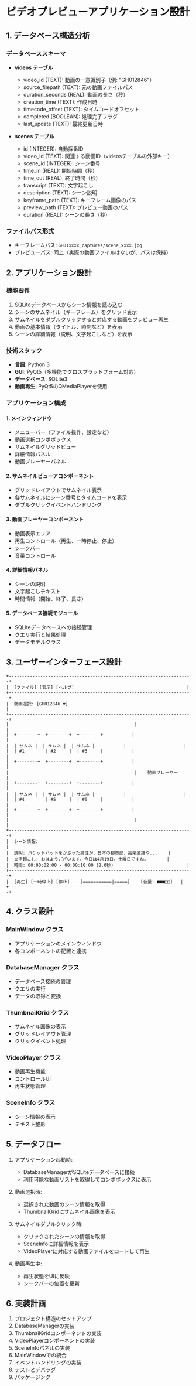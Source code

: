 # ビデオプレビューアプリケーション設計

## 1. データベース構造分析

### データベーススキーマ
- **videos テーブル**
  - video_id (TEXT): 動画の一意識別子（例: "GH012846"）
  - source_filepath (TEXT): 元の動画ファイルパス
  - duration_seconds (REAL): 動画の長さ（秒）
  - creation_time (TEXT): 作成日時
  - timecode_offset (TEXT): タイムコードオフセット
  - completed (BOOLEAN): 処理完了フラグ
  - last_update (TEXT): 最終更新日時

- **scenes テーブル**
  - id (INTEGER): 自動採番ID
  - video_id (TEXT): 関連する動画ID（videosテーブルの外部キー）
  - scene_id (INTEGER): シーン番号
  - time_in (REAL): 開始時間（秒）
  - time_out (REAL): 終了時間（秒）
  - transcript (TEXT): 文字起こし
  - description (TEXT): シーン説明
  - keyframe_path (TEXT): キーフレーム画像のパス
  - preview_path (TEXT): プレビュー動画のパス
  - duration (REAL): シーンの長さ（秒）

### ファイルパス形式
- キーフレームパス: `GH01xxxx_captures/scene_xxxx.jpg`
- プレビューパス: 同上（実際の動画ファイルはないが、パスは保持）

## 2. アプリケーション設計

### 機能要件
1. SQLiteデータベースからシーン情報を読み込む
2. シーンのサムネイル（キーフレーム）をグリッド表示
3. サムネイルをダブルクリックすると対応する動画をプレビュー再生
4. 動画の基本情報（タイトル、時間など）を表示
5. シーンの詳細情報（説明、文字起こしなど）を表示

### 技術スタック
- **言語**: Python 3
- **GUI**: PyQt5（多機能でクロスプラットフォーム対応）
- **データベース**: SQLite3
- **動画再生**: PyQt5のQMediaPlayerを使用

### アプリケーション構成

#### 1. メインウィンドウ
- メニューバー（ファイル操作、設定など）
- 動画選択コンボボックス
- サムネイルグリッドビュー
- 詳細情報パネル
- 動画プレーヤーパネル

#### 2. サムネイルビューアコンポーネント
- グリッドレイアウトでサムネイル表示
- 各サムネイルにシーン番号とタイムコードを表示
- ダブルクリックイベントハンドリング

#### 3. 動画プレーヤーコンポーネント
- 動画表示エリア
- 再生コントロール（再生、一時停止、停止）
- シークバー
- 音量コントロール

#### 4. 詳細情報パネル
- シーンの説明
- 文字起こしテキスト
- 時間情報（開始、終了、長さ）

#### 5. データベース接続モジュール
- SQLiteデータベースへの接続管理
- クエリ実行と結果処理
- データモデルクラス

## 3. ユーザーインターフェース設計

```
+----------------------------------------------------------------------+
|  [ファイル] [表示] [ヘルプ]                                           |
+----------------------------------------------------------------------+
|  動画選択: [GH012846 ▼]                                              |
+----------------------------------------------------------------------+
|                                                |                      |
|  +--------+  +--------+  +--------+           |                      |
|  | サムネ |  | サムネ |  | サムネ |           |                      |
|  | #1     |  | #2     |  | #3     |           |                      |
|  +--------+  +--------+  +--------+           |                      |
|                                                |    動画プレーヤー    |
|  +--------+  +--------+  +--------+           |                      |
|  | サムネ |  | サムネ |  | サムネ |           |                      |
|  | #4     |  | #5     |  | #6     |           |                      |
|  +--------+  +--------+  +--------+           |                      |
|                                                |                      |
+----------------------------------------------------------------------+
|  シーン情報:                                                          |
|  説明: バケットハットをかぶった男性が、日本の都市部、高架道路や...    |
|  文字起こし: おはようございます。今日は4月19日。土曜日ですね。       |
|  時間: 00:00:02:00 - 00:00:10:00 (8.0秒)                            |
+----------------------------------------------------------------------+
|  [再生] [一時停止] [停止]    [===========|=====]    [音量: ■■■□□]   |
+----------------------------------------------------------------------+
```

## 4. クラス設計

### MainWindow クラス
- アプリケーションのメインウィンドウ
- 各コンポーネントの配置と連携

### DatabaseManager クラス
- データベース接続の管理
- クエリの実行
- データの取得と変換

### ThumbnailGrid クラス
- サムネイル画像の表示
- グリッドレイアウト管理
- クリックイベント処理

### VideoPlayer クラス
- 動画再生機能
- コントロールUI
- 再生状態管理

### SceneInfo クラス
- シーン情報の表示
- テキスト整形

## 5. データフロー

1. アプリケーション起動時:
   - DatabaseManagerがSQLiteデータベースに接続
   - 利用可能な動画リストを取得してコンボボックスに表示

2. 動画選択時:
   - 選択された動画のシーン情報を取得
   - ThumbnailGridにサムネイル画像を表示

3. サムネイルダブルクリック時:
   - クリックされたシーンの情報を取得
   - SceneInfoに詳細情報を表示
   - VideoPlayerに対応する動画ファイルをロードして再生

4. 動画再生中:
   - 再生状態をUIに反映
   - シークバーの位置を更新

## 6. 実装計画

1. プロジェクト構造のセットアップ
2. DatabaseManagerの実装
3. ThumbnailGridコンポーネントの実装
4. VideoPlayerコンポーネントの実装
5. SceneInfoパネルの実装
6. MainWindowでの統合
7. イベントハンドリングの実装
8. テストとデバッグ
9. パッケージング
